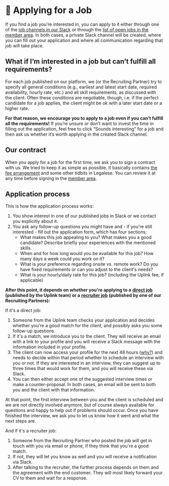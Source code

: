 # 🙋 Applying for a Job

If you find a job you're interested in, you can apply to it either through one of the [job channels in our Slack](060-community-slack.md#job-channels) or through the [list of open jobs in the member area](110-member-area.md#open-jobs). In both cases, a private Slack channel will be created, where you can fill out your application and where all communication regarding that job will take place.

## What if I’m interested in a job but can’t fulfill all requirements?

For each job published on our platform, we (or the Recruiting Partner) try to specify all general conditions (e.g., earliest and latest start date, required availability, hourly rate, etc.) and all skill requirements, as discussed with the client. Often these conditions are negotiable, though, i.e. if the perfect candidate for a job applies, the client might be ok with a later start date or a higher rate.

**For that reason, we encourage you to apply to a job even if you can't fulfill all the requirements!** If you’re unsure or don’t want to invest the time in filling out the application, feel free to click “Sounds interesting” for a job and then ask us whether it’s worth applying in the created Slack channel.

## Our contract

When you apply for a job for the first time, we ask you to sign a contract with us. We tried to keep it as simple as possible. It basically contains [the fee arrangement](090-our-fee.md) and some other tidbits in Legalese. You can review it at any time before signing in the [member area](110-member-area.md#contract).

## Application process

This is how the application process works:

1. You show interest in one of our published jobs in Slack or we contact you explicitly about it.
2. You ask any follow-up questions you might have and - if you're still interested - fill out the application form, which has four sections:
   * What makes this job appealing to you? What makes you a good candidate? Describe briefly your experiences with the mentioned skills.
   * When and for how long would you be available for this job? How many days a week could you work on it?
   * What is your preference regarding onsite vs. remote work? Do you have fixed requirements or can you adjust to the client's needs?
   * What is your hourly/daily rate for this job? (including the Uplink fee, if applicable)

**After this point, it depends on whether you're applying to a** [**direct job**](040-direct-jobs.md) **(published by the Uplink team) or a** [**recruiter job**](050-recruiter-jobs.md) **(published by one of our Recruiting Partners):**

If it's a direct job:

1. Someone from the Uplink team checks your application and decides whether you're a good match for the client, and possibly asks you some follow-up questions.
2. If it's a match, we introduce you to the client. They will receive an email with a link to your profile and you will receive a Slack message with the information included in your profile.
3. The client can now access your profile for the next 48 hours ([why?](../030-clients/010-finding-a-freelancer.md#limited-time)) and needs to decide within that period whether to schedule an interview with you or not. If they are interested in an interview, they can suggest up to three times that would work for them, and you will receive these via Slack.
4. You can then either accept one of the suggested interview times or make a counter-proposal. In both cases, an email will be sent to both you and the client with that information.

At that point, the first interview between you and the client is scheduled and we are not directly involved anymore, but of course always available for questions and happy to help out if problems should occur. Once you have finished the interview, we ask you to let us know how it went and what the next steps are.

And if it's a recruiter job:

1. Someone from the Recruiting Partner who posted the job will get in touch with you via email or phone, if they think that you're a good match.
2. If not, they will let you know as well and you will receive a notification via Slack.
3. After talking to the recruiter, the further process depends on them and the agreement with the end customer. They will most likely forward your CV to them and wait for a response.
